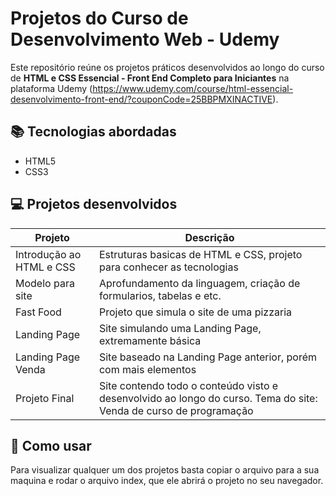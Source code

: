 # Projetos do Curso de Desenvolvimento Web - Udemy

Este repositório reúne os projetos práticos desenvolvidos ao longo do curso de **HTML e CSS Essencial - Front End Completo para Iniciantes** na plataforma Udemy (https://www.udemy.com/course/html-essencial-desenvolvimento-front-end/?couponCode=25BBPMXINACTIVE).

## 📚 Tecnologias abordadas

- HTML5
- CSS3

## 💻 Projetos desenvolvidos

| Projeto                       | Descrição                                                                                                         |
|-------------------------------|-------------------------------------------------------------------------------------------------------------------|
| Introdução ao HTML e CSS      | Estruturas basicas de HTML e CSS, projeto para conhecer as tecnologias                                            |
| Modelo para site              | Aprofundamento da linguagem, criação de formularios, tabelas e etc.                                               |
| Fast Food                     | Projeto que simula o site de uma pizzaria                                                                         |
| Landing Page                  | Site simulando uma Landing Page, extremamente básica                                                              |
| Landing Page Venda            | Site baseado na Landing Page anterior, porém com mais elementos                                                   |
| Projeto Final                 | Site contendo todo o conteúdo visto e desenvolvido ao longo do curso. Tema do site: Venda de curso de programação |

## 🚀 Como usar

Para visualizar qualquer um dos projetos basta copiar o arquivo para a sua maquina e rodar o arquivo index, que ele abrirá o projeto no seu navegador.
